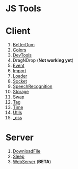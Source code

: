 # JS Tools 


# Client

1. [BetterDom](Client/BetterDom/betterdom.md)
2. [Colors](Client/Colors/colors.md)
3. [DevTools](Client/DevTools/devtools.md)
4. DragNDrop (__Not working yet__)
5. [Event](Client/Event/event.md)
6. [Import](Client/Import/import.md)
7. [Loader](Client/Loader/loader.md)
8. [Socket](Client/Socket/socket.md)
9. [SpeechRecognition](Client/SpeechRecognition/speechRecognitions.md)
10. [Storage](Client/Storage/storage.md)
11. [Swap](Client/Swap/swap.md)
12. [Tag](Client/Tag/tag.md)
13. [Time](Client/Time/time.md)
14. [Utils](Client/Utils/utils.md)
15. [_css](Client/_css/grid.md)

# Server

1. [DownloadFile](Server/DownloadFile/downloadFile.md)
2. [Sleep](Server/Sleep/sleep.md)
3. [WebServer](Server/WebServer/webserver.md) (__BETA__)